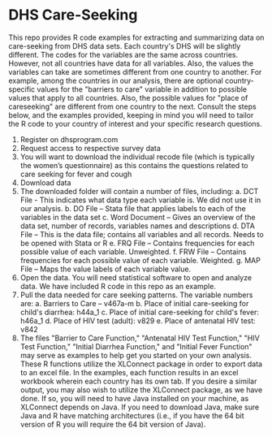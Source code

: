 # DHS Care-Seeking
This repo provides R code examples for extracting and summarizing data on care-seeking from DHS data sets. Each country's DHS will be slightly different. The codes for the variables are the same across countries. However, not all countries have data for all variables. Also, the values the variables can take are sometimes different from one country to another. For example, among the countries in our analysis, there are optional country-specific values for the "barriers to care" variable in addition to possible values that apply to all countries. Also, the possible values for "place of careseeking" are different from one country to the next. Consult the steps below, and the examples provided, keeping in mind you wlil need to tailor the R code to your country of interest and your specific research questions. 

1.	Register on dhsprogram.com
2.	Request access to respective survey data
3.	You will want to download the individual recode file (which is typically the women’s questionnaire) as this contains the questions related to care seeking for fever and cough
4.	Download data
5.	The downloaded folder will contain a number of files, including:
a.	DCT File - This indicates what data type each variable is. We did not use it in our analysis.
    b.	DO File – Stata file that applies labels to each of the variables in the data set
    c.	Word Document – Gives an overview of the data set, number of records, variables names and descriptions
    d.	DTA File – This is the data file; contains all variables and all records. Needs to be opened with Stata or R
    e.	FRQ File – Contains frequencies for each possible value of each variable. Unweighted. 
    f.	FRW File – Contains frequencies for each possible value of each variable. Weighted. 
    g.	MAP File – Maps the value labels of each variable value. 
6.	Open the data. You will need statistical software to open and analyze data. We have included R code in this repo as an example. 
7.	Pull the data needed for care seeking patterns. The variable numbers are:
    a.	Barriers to Care – v467a-m
    b.	Place of initial care-seeking for child's diarrhea: h44a_1
    c.	Place of initial care-seeking for child's fever:  h46a_1
    d.	Place of HIV test (adult): v829
    e.	Place of antenatal HIV test: v842
8. The files "Barrier to Care Function," "Antenatal HIV Test Function," "HIV Test Function," "Initial Diarrhea Function," and "Initial Fever Function" may serve as examples to help get you started on your own analysis. These R functions utilize the XLConnect package in order to export data to an excel file. In the examples, each function results in an excel workbook wherein each country has its own tab. If you desire a similar output, you may also wish to utilize the XLConnect package, as we have done. If so, you will need to have Java installed on your machine, as XLConnect depends on Java. If you need to download Java, make sure Java and R have matching architectures (i.e., if you have the 64 bit version of R you will require the 64 bit version of Java). 
